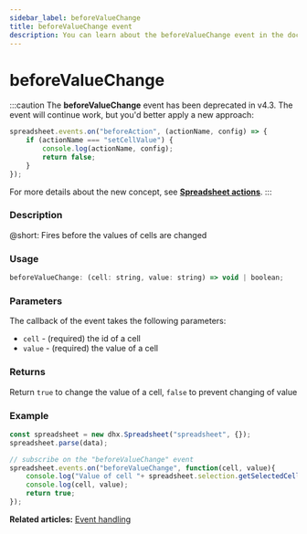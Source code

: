 ```yaml
---
sidebar_label: beforeValueChange
title: beforeValueChange event
description: You can learn about the beforeValueChange event in the documentation of the DHTMLX JavaScript Spreadsheet library. Browse developer guides and API reference, try out code examples and live demos, and download a free 30-day evaluation version of DHTMLX Spreadsheet.
---
```


# beforeValueChange

:::caution
The **beforeValueChange** event has been deprecated in v4.3. The event will continue work, but you'd better apply a new approach:

~~~js
spreadsheet.events.on("beforeAction", (actionName, config) => {
    if (actionName === "setCellValue") {
        console.log(actionName, config);
        return false;
    }
});
~~~

For more details about the new concept, see **[Spreadsheet actions](api/overview/actions_overview.md)**. 
:::

### Description

@short: Fires before the values of cells are changed

### Usage

~~~jsx
beforeValueChange: (cell: string, value: string) => void | boolean;
~~~

### Parameters

The callback of the event takes the following parameters:

- `cell` -  (required) the id of a cell
- `value` - (required) the value of a cell

### Returns

Return `true` to change the value of a cell, `false` to prevent changing of value

### Example

~~~jsx {5-9}
const spreadsheet = new dhx.Spreadsheet("spreadsheet", {});
spreadsheet.parse(data);

// subscribe on the "beforeValueChange" event
spreadsheet.events.on("beforeValueChange", function(cell, value){
    console.log("Value of cell "+ spreadsheet.selection.getSelectedCell()+" will change");
    console.log(cell, value);
    return true;
});
~~~

**Related articles:** [Event handling](handling_events.md)
